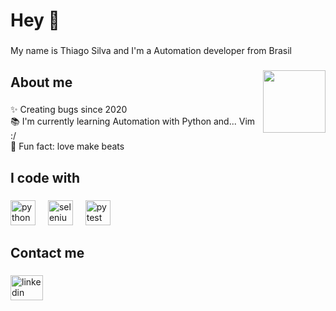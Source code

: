<h1 align="left">Hey 👋</h1>

###

<p align="left">My name is Thiago Silva and I'm a Automation developer from Brasil</p>

###

<img align="right" height="100" src="https://4.bp.blogspot.com/-TBcBFMT_wM8/U4CnxAeBpwI/AAAAAAAAHwc/QWgzVVWdmZI/s1600/ONE+PIECE+2.gif"  />

###

<h2 align="left">About me</h2>

###

<p align="left">✨ Creating bugs since 2020<br>📚 I'm currently learning Automation with Python and... Vim :/<br>🎲 Fun fact: love make beats</p>

###

<h2 align="left">I code with</h2>

###

<div align="left">
  <img src="https://cdn.jsdelivr.net/gh/devicons/devicon/icons/python/python-original.svg" height="40" alt="python logo"  />
  <img width="12" />
  <img src="https://cdn.jsdelivr.net/gh/devicons/devicon/icons/selenium/selenium-original.svg" height="40" alt="selenium logo"  />
  <img width="12" />
  <img src="https://cdn.jsdelivr.net/gh/devicons/devicon/icons/pytest/pytest-original.svg" height="40" alt="pytest logo"  />
</div>

<h2 align="left">Contact me</h2>

###

<div align="left">
  <a href="https://www.linkedin.com/in/thiagopdasilva/" target="_blank">
    <img src="https://raw.githubusercontent.com/maurodesouza/profile-readme-generator/master/src/assets/icons/social/linkedin/default.svg" width="52" height="40" alt="linkedin logo" />
  </a>
</div>

###
